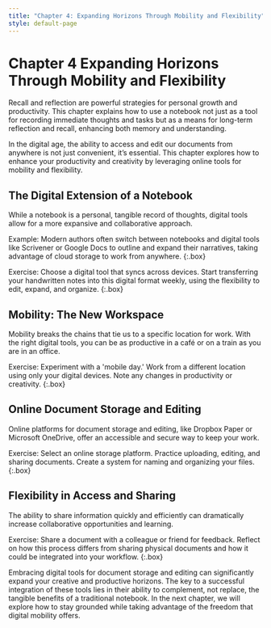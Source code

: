 ```yaml
---
title: "Chapter 4: Expanding Horizons Through Mobility and Flexibility"
style: default-page
---
```


# **Chapter 4** Expanding Horizons Through Mobility and Flexibility
Recall and reflection are powerful strategies for personal growth and productivity. This chapter explains how to use a notebook not just as a tool for recording immediate thoughts and tasks but as a means for long-term reflection and recall, enhancing both memory and understanding.

In the digital age, the ability to access and edit our documents from anywhere is not just convenient, it’s essential. This chapter explores how to enhance your productivity and creativity by leveraging online tools for mobility and flexibility.

## **The Digital Extension of a Notebook**

While a notebook is a personal, tangible record of thoughts, digital tools allow for a more expansive and collaborative approach.

Example: Modern authors often switch between notebooks and digital tools like Scrivener or Google Docs to outline and expand their narratives, taking advantage of cloud storage to work from anywhere.
{:.box}

Exercise: Choose a digital tool that syncs across devices. Start transferring your handwritten notes into this digital format weekly, using the flexibility to edit, expand, and organize.
{:.box}

## **Mobility: The New Workspace**

Mobility breaks the chains that tie us to a specific location for work. With the right digital tools, you can be as productive in a café or on a train as you are in an office.

Exercise: Experiment with a 'mobile day.' Work from a different location using only your digital devices. Note any changes in productivity or creativity.
{:.box}

## **Online Document Storage and Editing**

Online platforms for document storage and editing, like Dropbox Paper or Microsoft OneDrive, offer an accessible and secure way to keep your work.

Exercise: Select an online storage platform. Practice uploading, editing, and sharing documents. Create a system for naming and organizing your files.
{:.box}

## **Flexibility in Access and Sharing**

The ability to share information quickly and efficiently can dramatically increase collaborative opportunities and learning.

Exercise: Share a document with a colleague or friend for feedback. Reflect on how this process differs from sharing physical documents and how it could be integrated into your workflow.
{:.box}

Embracing digital tools for document storage and editing can significantly expand your creative and productive horizons. The key to a successful integration of these tools lies in their ability to complement, not replace, the tangible benefits of a traditional notebook. In the next chapter, we will explore how to stay grounded while taking advantage of the freedom that digital mobility offers.
